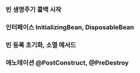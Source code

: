 ### 빈 생명주기 콜백 시작




### 인터페이스 InitializingBean, DisposableBean




### 빈 등록 초기화, 소멸 메서드




### 애노테이션 @PostConstruct, @PreDestroy